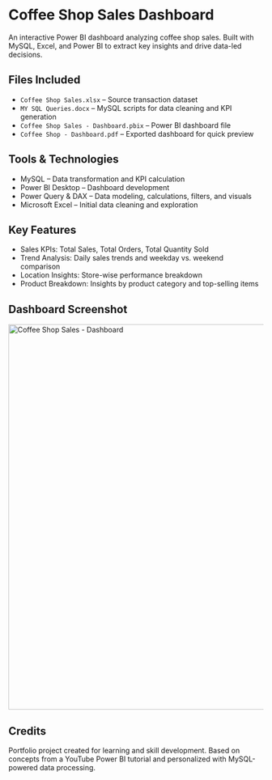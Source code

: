 # Coffee Shop Sales Dashboard
An interactive Power BI dashboard analyzing coffee shop sales. Built with MySQL, Excel, and Power BI to extract key insights and drive data-led decisions.

## Files Included
- `Coffee Shop Sales.xlsx` – Source transaction dataset  
- `MY SQL Queries.docx` – MySQL scripts for data cleaning and KPI generation
-  `Coffee Shop Sales - Dashboard.pbix` – Power BI dashboard file 
- `Coffee Shop - Dashboard.pdf` – Exported dashboard for quick preview
  
## Tools & Technologies
- MySQL – Data transformation and KPI calculation  
- Power BI Desktop – Dashboard development  
- Power Query & DAX – Data modeling, calculations, filters, and visuals  
- Microsoft Excel – Initial data cleaning and exploration  

## Key Features
- Sales KPIs: Total Sales, Total Orders, Total Quantity Sold  
- Trend Analysis: Daily sales trends and weekday vs. weekend comparison  
- Location Insights: Store-wise performance breakdown  
- Product Breakdown: Insights by product category and top-selling items  

## Dashboard Screenshot
<img width="1236" height="762" alt="Coffee Shop Sales - Dashboard" src="https://github.com/user-attachments/assets/73c210c3-238e-4334-99a3-fb8a98091030" />


## Credits
Portfolio project created for learning and skill development. Based on concepts from a YouTube Power BI tutorial and personalized with MySQL-powered data processing.
